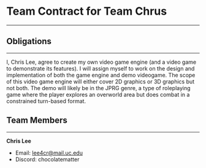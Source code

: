 # Team Contract for Team Chrus
***
## Obligations
***
I, Chris Lee, agree to create my own video game engine (and a video game to demonstrate its features). I will assign myself to work on the design and implementation of both the game engine and demo videogame. The scope of this video game engine will either cover 2D graphics or 3D graphics but not both. The demo will likely be in the JPRG genre, a type of roleplaying game where the player explores an overworld area but does combat in a constrained turn-based format.

## Team Members
***
**Chris Lee**
* Email: lee4cr@mail.uc.edu
* Discord: chocolatematter
